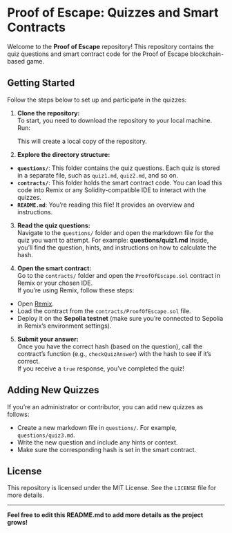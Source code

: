 # Proof of Escape: Quizzes and Smart Contracts

Welcome to the **Proof of Escape** repository! This repository contains the quiz questions and smart contract code for the Proof of Escape blockchain-based game.

## Getting Started

Follow the steps below to set up and participate in the quizzes:

1. **Clone the repository:**  
   To start, you need to download the repository to your local machine. Run:

   This will create a local copy of the repository.

2. **Explore the directory structure:**  
- **`questions/`**: This folder contains the quiz questions. Each quiz is stored in a separate file, such as `quiz1.md`, `quiz2.md`, and so on.  
- **`contracts/`**: This folder holds the smart contract code. You can load this code into Remix or any Solidity-compatible IDE to interact with the quizzes.  
- **`README.md`**: You’re reading this file! It provides an overview and instructions.

3. **Read the quiz questions:**  
Navigate to the `questions/` folder and open the markdown file for the quiz you want to attempt. For example: **questions/quiz1.md**
Inside, you’ll find the question, hints, and instructions on how to calculate the hash.

4. **Open the smart contract:**  
Go to the `contracts/` folder and open the `ProofOfEscape.sol` contract in Remix or your chosen IDE.  
If you’re using Remix, follow these steps:  
- Open [Remix](https://remix.ethereum.org).  
- Load the contract from the `contracts/ProofOfEscape.sol` file.  
- Deploy it on the **Sepolia testnet** (make sure you’re connected to Sepolia in Remix’s environment settings).

5. **Submit your answer:**  
Once you have the correct hash (based on the question), call the contract’s function (e.g., `checkQuizAnswer`) with the hash to see if it’s correct.  
If you receive a `true` response, you’ve completed the quiz!

## Adding New Quizzes

If you’re an administrator or contributor, you can add new quizzes as follows:
- Create a new markdown file in `questions/`. For example, `questions/quiz3.md`.  
- Write the new question and include any hints or context.  
- Make sure the corresponding hash is set in the smart contract.

## License

This repository is licensed under the MIT License. See the `LICENSE` file for more details.

---

**Feel free to edit this README.md to add more details as the project grows!**
